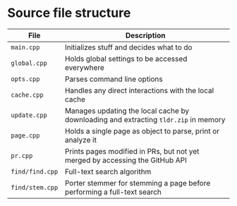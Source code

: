 # Source file structure

| File | Description |
|---|---|
| `main.cpp` | Initializes stuff and decides what to do |
| `global.cpp` | Holds global settings to be accessed everywhere |
| `opts.cpp` | Parses command line options |
| `cache.cpp` | Handles any direct interactions with the local cache |
| `update.cpp` | Manages updating the local cache by downloading and extracting `tldr.zip` in memory |
| `page.cpp` | Holds a single page as object to parse, print or analyze it |
| `pr.cpp` | Prints pages modified in PRs, but not yet merged by accessing the GitHub API |
| `find/find.cpp` | Full-text search algorithm |
| `find/stem.cpp` | Porter stemmer for stemming a page before performing a full-text search |